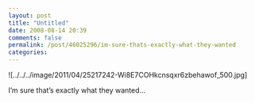 ```yaml
---
layout: post
title: "Untitled"
date: 2008-08-14 20:39
comments: false
permalink: /post/46025296/im-sure-thats-exactly-what-they-wanted
categories:
---
```


 

![../../../image/2011/04/25217242-Wi8E7COHkcnsqxr6zbehawof_500.jpg] 

I’m sure that’s exactly what they wanted…